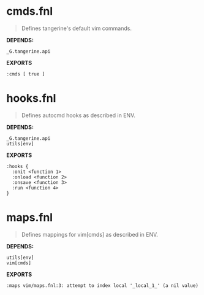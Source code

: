 # cmds.fnl
> Defines tangerine's default vim commands.

**DEPENDS:**
```
_G.tangerine.api
```

**EXPORTS**
```fennel
:cmds [ true ]
```

# hooks.fnl
> Defines autocmd hooks as described in ENV.

**DEPENDS:**
```
_G.tangerine.api
utils[env]
```

**EXPORTS**
```fennel
:hooks {
  :onit <function 1>
  :onload <function 2>
  :onsave <function 3>
  :run <function 4>
}
```

# maps.fnl
> Defines mappings for vim[cmds] as described in ENV.

**DEPENDS:**
```
utils[env]
vim[cmds]
```

**EXPORTS**
```fennel
:maps vim/maps.fnl:3: attempt to index local '_local_1_' (a nil value)
```

